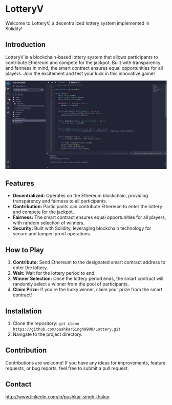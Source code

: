 # LotteryV

Welcome to LotteryV, a decentralized lottery system implemented in Solidity!

## Introduction
LotteryV is a blockchain-based lottery system that allows participants to contribute Ethereum and compete for the jackpot. Built with transparency and fairness in mind, the smart contract ensures equal opportunities for all players. Join the excitement and test your luck in this innovative game!

![First image](/source-image/image.png)

## Features
- **Decentralized:** Operates on the Ethereum blockchain, providing transparency and fairness to all participants.
- **Contribution:** Participants can contribute Ethereum to enter the lottery and compete for the jackpot.
- **Fairness:** The smart contract ensures equal opportunities for all players, with random selection of winners.
- **Security:** Built with Solidity, leveraging blockchain technology for secure and tamper-proof operations.

## How to Play
1. **Contribute:** Send Ethereum to the designated smart contract address to enter the lottery.
2. **Wait:** Wait for the lottery period to end.
3. **Winner Selection:** Once the lottery period ends, the smart contract will randomly select a winner from the pool of participants.
4. **Claim Prize:** If you're the lucky winner, claim your prize from the smart contract!

## Installation
1. Clone the repository: `git clone https://github.com/pushkarSingh9900/Lottery.git`
2. Navigate to the project directory.

## Contribution
Contributions are welcome! If you have any ideas for improvements, feature requests, or bug reports, feel free to submit a pull request.


## Contact
http://www.linkedin.com/in/pushkar-singh-thakur
